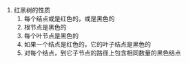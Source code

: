 1. 红黑树的性质
    1) 每个结点或是红色的，或是黑色的
    2) 根节点是黑色的
    3) 每个叶节点是黑色的
    4) 如果一个结点是红色的，它的叶子结点是黑色的
    5) 对每个结点，到它子节点的路径上包含相同数量的黑色结点